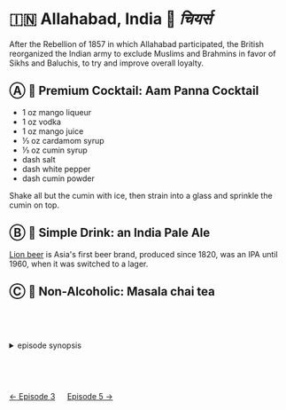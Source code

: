 🇮🇳 Allahabad, India 🥂 _चियर्स_
============================

After the Rebellion of 1857 in which Allahabad participated, the British reorganized
the Indian army to exclude Muslims and Brahmins in favor of Sikhs and Baluchis, to try
and improve overall loyalty.

Ⓐ 🍹 Premium Cocktail: Aam Panna Cocktail
------------------------------------------

- 1 oz mango liqueur
- 1 oz vodka
- 1 oz mango juice
- ⅓ oz cardamom syrup
- ⅓ oz cumin syrup
- dash salt
- dash white pepper
- dash cumin powder

Shake all but the cumin with ice, then strain into a glass and sprinkle the cumin on top.

Ⓑ 🍺 Simple Drink: an India Pale Ale
-------------------------------------

[Lion beer][] is Asia's first beer brand, produced since 1820, was an IPA until 1960,
when it was switched to a lager.

[Lion beer]: https://en.wikipedia.org/wiki/Kasauli_Brewery#Lion

Ⓒ 🍵 Non-Alcoholic: Masala chai tea
------------------------------------

<style>details {margin:2cm 0} details>p {margin:0 1ex;font-size:36pt}</style>

<details><summary>episode synopsis</summary><p>🇮🇳💒🪖☠️💊💗</p><ul>
<li><a href="https://www.wgbh.org/programs/2022/01/23/around-the-world-in-80-days-episode-4-recap-listen-to-your-heart">WGBH: Episode 4 recap: listen to your heart</a></li>
<li><a href="https://www.thereviewgeek.com/aroundtheworldin80days-s1e4review/">The Review Geek: Season 1 Episode 4 Recap & Review</a></li>
</ul></details>

[← Episode 3](ep3.md)
&emsp;
[Episode 5 →](ep5.md)
